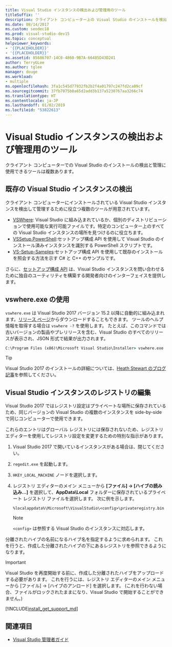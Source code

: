 ```yaml
---
title: Visual Studio インスタンスの検出および管理用のツール
titleSuffix: ''
description: クライアント コンピューター上の Visual Studio のインストールを検出して管理するために使用できるツールについて説明します。
ms.date: 08/14/2017
ms.custom: seodec18
ms.prod: visual-studio-dev15
ms.topic: conceptual
helpviewer_keywords:
- '{{PLACEHOLDER}}'
- '{{PLACEHOLDER}}'
ms.assetid: 85686707-14C0-4860-9B7A-66485D43D241
author: TerryGLee
ms.author: tglee
manager: douge
ms.workload:
- multiple
ms.openlocfilehash: 3fa1c545d77932fb2b2f4a01797c247fd2ca09cf
ms.sourcegitcommit: 37fb7075b0a65d2add3b137a5230767aa3266c74
ms.translationtype: HT
ms.contentlocale: ja-JP
ms.lasthandoff: 01/02/2019
ms.locfileid: "53822613"
---
```

# <a name="tools-for-detecting-and-managing-visual-studio-instances"></a>Visual Studio インスタンスの検出および管理用のツール

クライアント コンピューターでの Visual Studio のインストールの検出と管理に使用できるツールは複数あります。

## <a name="detecting-existing-visual-studio-instances"></a>既存の Visual Studio インスタンスの検出

クライアント コンピューターにインストールされている Visual Studio インスタンスを検出して管理するために役立つ複数のツールが用意されています。

* [VSWhere](https://github.com/microsoft/vswhere): Visual Studio に組み込まれているか、個別のディストリビューションで使用可能な実行可能ファイルです。特定のコンピューター上のすべての Visual Studio インスタンスの場所を見つけるのに役立ちます。
* [VSSetup.PowerShell](https://github.com/microsoft/vssetup.powershell):セットアップ構成 API を使用して Visual Studio のインストール済みインスタンスを識別する PowerShell スクリプトです。
* [VS-Setup-Samples](https://github.com/microsoft/vs-setup-samples):セットアップ構成 API を使用して既存のインストールを照会する方法を示す C# と C++ のサンプルです。

さらに、[セットアップ構成 API](<xref:Microsoft.VisualStudio.Setup.Configuration>) は、Visual Studio インスタンスを問い合わせるために独自のユーティリティを構築する開発者向けのインターフェイスを提供します。

## <a name="using-vswhereexe"></a>vswhere.exe の使用

`vswhere.exe` は Visual Studio 2017 バージョン 15.2 以降に自動的に組み込まれます。[リリース ページ](https://github.com/Microsoft/vswhere/releases)からダウンロードすることもできます。 ツールのヘルプ情報を取得する場合は `vswhere -?` を使用します。 たとえば、このコマンドでは古いバージョンの製品やプレリリースを含む、Visual Studio のすべてのリリースが表示され、JSON 形式で結果が出力されます。

```cmd
C:\Program Files (x86)\Microsoft Visual Studio\Installer> vswhere.exe -legacy -prerelease -format json
```

>[!TIP]
>Visual Studio 2017 のインストールの詳細については、[Heath Stewart のブログ記事](https://blogs.msdn.microsoft.com/heaths/tag/vs2017/)を参照してください。

## <a name="editing-the-registry-for-a-visual-studio-instance"></a>Visual Studio インスタンスのレジストリの編集

Visual Studio 2017 ではレジストリ設定はプライベートな場所に保存されているため、同じバージョンの Visual Studio の複数のインスタンスを side-by-side で同じコンピューターで使用できます。

これらのエントリはグローバル レジストリには保存されないため、レジストリ エディターを使用してレジストリ設定を変更するための特別な指示があります。

1. Visual Studio 2017 で開いているインスタンスがある場合は、閉じてください。
2. `regedit.exe` を起動します。
3. `HKEY_LOCAL_MACHINE` ノードを選択します。
4. レジストリ エディターのメイン メニューから **[ファイル] -> [ハイブの読み込み...]** を選択して、**AppData\Local** フォルダーに保存されているプライベート レジストリ ファイルを選択します。 次に例を示します。
   ```
   %localappdata%\Microsoft\VisualStudio\<config>\privateregistry.bin
   ```

   > [!NOTE]
   > `<config>` は参照する Visual Studio のインスタンスに対応します。

分離されたハイブの名前になるハイブ名を指定するように求められます。 これを行うと、作成した分離されたハイブの下にあるレジストリを参照できるようになります。

> [!IMPORTANT]
> Visual Studio を再度開始する前に、作成した分離されたハイブをアップロードする必要があります。 これを行うには、レジストリ エディターのメイン メニューから [ファイル] -> [ハイブのアンロード] を選択します。 (これを行わない場合、ファイルがロックされたままになり、Visual Studio で開始することができません。)

[!INCLUDE[install_get_support_md](includes/install_get_support_md.md)]

## <a name="see-also"></a>関連項目

* [Visual Studio 管理者ガイド](visual-studio-administrator-guide.md)

